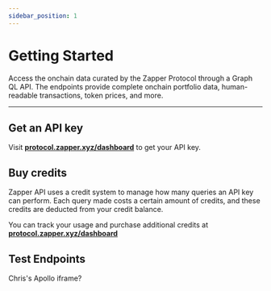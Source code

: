 ```yaml
---
sidebar_position: 1
---
```



# Getting Started

Access the onchain data curated by the Zapper Protocol through a Graph QL API. The endpoints provide complete onchain portfolio data, human-readable transactions, token prices, and more.

---

## Get an API key

Visit **[protocol.zapper.xyz/dashboard]((https://zapper.xyz/curate/events))** to get your API key.

## Buy credits

Zapper API uses a credit system to manage how many queries an API key can perform. Each query made costs a certain amount of credits, and these credits are deducted from your credit balance.

You can track your usage and purchase additional credits at **[protocol.zapper.xyz/dashboard]((https://zapper.xyz/curate/events))**


## Test Endpoints

Chris's Apollo iframe?

